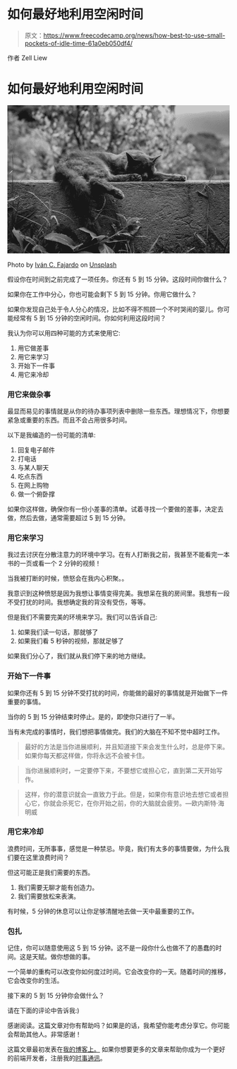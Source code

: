 # 如何最好地利用空闲时间

> 原文：<https://www.freecodecamp.org/news/how-best-to-use-small-pockets-of-idle-time-61a0eb050df4/>

作者 Zell Liew

# 如何最好地利用空闲时间

![LUuxwJ8XyiiYfq8ICpai9fhVU0whEFpx7pxR](img/e408d026cdadea1135beea0b8b2d6f79.png)

Photo by [Iván C. Fajardo](https://unsplash.com/photos/o-cbEC0uT8s?utm_source=unsplash&utm_medium=referral&utm_content=creditCopyText) on [Unsplash](https://unsplash.com/search/photos/rest?utm_source=unsplash&utm_medium=referral&utm_content=creditCopyText)

假设你在时间到之前完成了一项任务。你还有 5 到 15 分钟。这段时间你做什么？

如果你在工作中分心，你也可能会剩下 5 到 15 分钟。你用它做什么？

如果你发现自己处于令人分心的情况，比如不得不照顾一个不时哭闹的婴儿。你可能经常有 5 到 15 分钟的空闲时间。你如何利用这段时间？

我认为你可以用四种可能的方式来使用它:

1.  用它做差事
2.  用它来学习
3.  开始下一件事
4.  用它来冷却

### 用它来做杂事

最显而易见的事情就是从你的待办事项列表中删除一些东西。理想情况下，你想要紧急或重要的东西。而且不会占用很多时间。

以下是我编造的一份可能的清单:

1.  回复电子邮件
2.  打电话
3.  与某人聊天
4.  吃点东西
5.  在网上购物
6.  做一个俯卧撑

如果你这样做，确保你有一份小差事的清单。试着寻找一个要做的差事，决定去做，然后去做，通常需要超过 5 到 15 分钟。

### 用它来学习

我过去讨厌在分散注意力的环境中学习。在有人打断我之前，我甚至不能看完一本书的一页或看一个 2 分钟的视频！

当我被打断的时候，愤怒会在我内心积聚。。

我意识到这种愤怒是因为我想让事情变得完美。我想呆在我的房间里。我想有一段不受打扰的时间。我想确定我的背没有受伤，等等。

但是我们不需要完美的环境来学习。我们可以告诉自己:

1.  如果我们读一句话，那就够了
2.  如果我们看 5 秒钟的视频，那就足够了

如果我们分心了，我们就从我们停下来的地方继续。

### 开始下一件事

如果你还有 5 到 15 分钟不受打扰的时间，你能做的最好的事情就是开始做下一件重要的事情。

当你的 5 到 15 分钟结束时停止。是的，即使你只进行了一半。

当有未完成的事情时，我们想把事情做完。我们的大脑在不知不觉中超时工作。

> 最好的方法是当你进展顺利，并且知道接下来会发生什么时，总是停下来。如果你每天都这样做，你将永远不会被卡住。

> 当你进展顺利时，一定要停下来，不要想它或担心它，直到第二天开始写作。

> 这样，你的潜意识就会一直致力于此。但是，如果你有意识地去想它或者担心它，你就会杀死它，在你开始之前，你的大脑就会疲劳。—欧内斯特·海明威

### 用它来冷却

浪费时间，无所事事，感觉是一种禁忌。毕竟，我们有太多的事情要做，为什么我们要在这里浪费时间？

但这可能正是我们需要的东西。

1.  我们需要无聊才能有创造力。
2.  我们需要放松来表演。

有时候，5 分钟的休息可以让你足够清醒地去做一天中最重要的工作。

### 包扎

记住，你可以随意使用这 5 到 15 分钟。这不是一段你什么也做不了的愚蠢的时间。这是天赋。做你想做的事。

一个简单的重构可以改变你如何度过时间。它会改变你的一天。随着时间的推移，它会改变你的生活。

接下来的 5 到 15 分钟你会做什么？

请在下面的评论中告诉我:)

感谢阅读。这篇文章对你有帮助吗？如果是的话，我希望你能考虑分享它。你可能会帮助其他人。非常感谢！

这篇文章最初发表在[我的博客上。](https://zellwk.com/blog/idle-time/)
如果你想要更多的文章来帮助你成为一个更好的前端开发者，注册我的[时事通讯](https://zellwk.com/)。